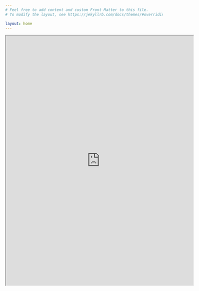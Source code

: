 ```yaml
---
# Feel free to add content and custom Front Matter to this file.
# To modify the layout, see https://jekyllrb.com/docs/themes/#overriding-theme-defaults

layout: home
---
```

  
<iframe src="https://www.wolframcloud.com/obj/5ca2ecbc-732a-498e-b6ad-8f44109b20d7?_embed=iframe" width="600" height="800"></iframe>

  <!-- Rest of your HTML content goes here -->

   
</body>
